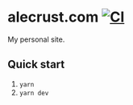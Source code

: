 # alecrust.com [![CI](https://github.com/AlecRust/alecrust.com/actions/workflows/ci.yml/badge.svg)](https://github.com/AlecRust/alecrust.com/actions/workflows/ci.yml)

My personal site.

## Quick start

1. `yarn`
2. `yarn dev`
